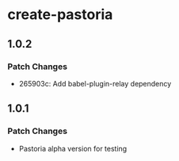 # create-pastoria

## 1.0.2

### Patch Changes

- 265903c: Add babel-plugin-relay dependency

## 1.0.1

### Patch Changes

- Pastoria alpha version for testing
